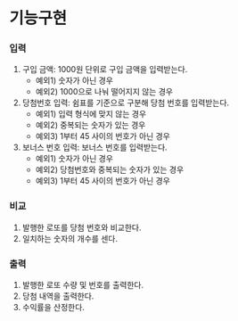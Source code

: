 # 기능구현

### 입력

1. 구입 금액: 1000원 단위로 구입 금액을 입력받는다.
   - 예외1) 숫자가 아닌 경우
   - 예외2) 1000으로 나눠 떨어지지 않는 경우
2. 당첨번호 입력: 쉼표를 기준으로 구분해 당첨 번호를 입력받는다.
   - 예외1) 입력 형식에 맞지 않는 경우
   - 예외2) 중복되는 숫자가 있는 경우
   - 예외3) 1부터 45 사이의 번호가 아닌 경우
3. 보너스 번호 입력: 보너스 번호를 입력받는다.
   - 예외1) 숫자가 아닌 경우
   - 예외2) 당첨번호와 중복되는 숫자가 있는 경우
   - 예외3) 1부터 45 사이의 번호가 아닌 경우

### 비교

1. 발행한 로또를 당첨 번호와 비교한다.
2. 일치하는 숫자의 개수를 센다.

### 출력

1. 발행한 로또 수량 및 번호를 출력한다.
2. 당첨 내역을 출력한다.
3. 수익률을 산정한다.

